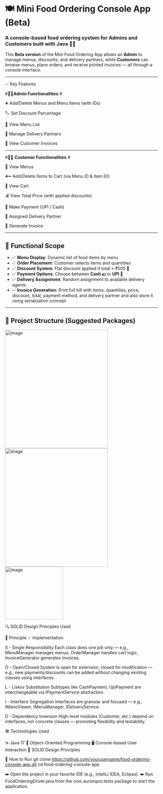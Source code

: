 # 🍽️ Mini Food Ordering Console App (Beta)

### A console-based food ordering system for Admins and Customers built with Java 🧑‍💻

This **Beta version** of the Mini Food Ordering App allows an **Admin** to manage menus, discounts, and delivery partners, while **Customers** can browse menus, place orders, and receive printed invoices — all through a console interface.

---

✅ Key Features

#👩‍💼**Admin Functionalities** #

➕ Add/Delete Menus and Menu Items (with IDs)

🏷️ Set Discount Percentage

📃 View Menu List

🚚 Manage Delivery Partners

📃 View Customer Invoices


---


#👩‍🍳 **Customer Functionalities** #

📖 View Menus

➕➖ Add/Delete Items to Cart (via Menu ID & Item ID)

🛒 View Cart

💰 View Total Price (with applied discounts)

🧾 Make Payment (UPI / Cash)

🧍 Assigned Delivery Partner

🧾 Generate Invoice



---

## 📌 Functional Scope

- ✅ **Menu Display**: Dynamic list of food items by menu
- ✅ **Order Placement**: Customer selects items and quantities
- ✅ **Discount System**: Flat discount applied if total > ₹500 🤑
- ✅ **Payment Options**: Choose between **Cash 💵** or **UPI 📱**
- ✅ **Delivery Assignment**: Random assignment to available delivery agents
- ✅ **Invoice Generation**: Print full bill with items, quantities, price, discount, total, payment method, and delivery partner and also store it using serialization concept

---

## 📁 Project Structure (Suggested Packages)

<img width="338" height="389" alt="image" src="https://github.com/user-attachments/assets/7068eafd-1849-4287-b561-b3fd7657b4b2" />



<img width="338" height="389" alt="image" src="https://github.com/user-attachments/assets/0a09f264-0f3f-450a-9e4e-2c554df2a967" />

<img width="191" height="173" alt="image" src="https://github.com/user-attachments/assets/5df63ade-2cff-40c8-9385-ad715ec1d248" />






🔍 SOLID Design Principles Used


🧱 Principle	  ✅ Implementation

S -             Single Responsibility	Each class does one job only — e.g., MenuManager manages menus, OrderManager handles cart logic, InvoiceGenerator generates invoices.

O -             Open/Closed	System is open for extension, closed for modification — e.g., new payments/discounts can be added without changing existing classes using                         interfaces.

L -             Liskov Substitution	Subtypes like CashPayment, UpiPayment are interchangeable via IPaymentService abstraction.

I -             Interface Segregation	Interfaces are granular and focused — e.g., IMenuViewer, IMenuManager, IDeliveryService.

D -             Dependency Inversion	High-level modules (Customer, etc.) depend on interfaces, not concrete classes — promoting flexibility and testability.



🛠️ Technologies Used

☕ Java 17
🧭 Object-Oriented Programming
🖥️ Console-based User Interaction
🧱 SOLID Design Principles


🚀 How to Run
git clone https://github.com/yourusername/food-ordering-console-app.git
cd food-ordering-console-app


➡️ Open the project in your favorite IDE (e.g., IntelliJ IDEA, Eclipse).
➡️ Run FoodOrderingDriver.java from the com.aurionpro.tests package to start the application.


